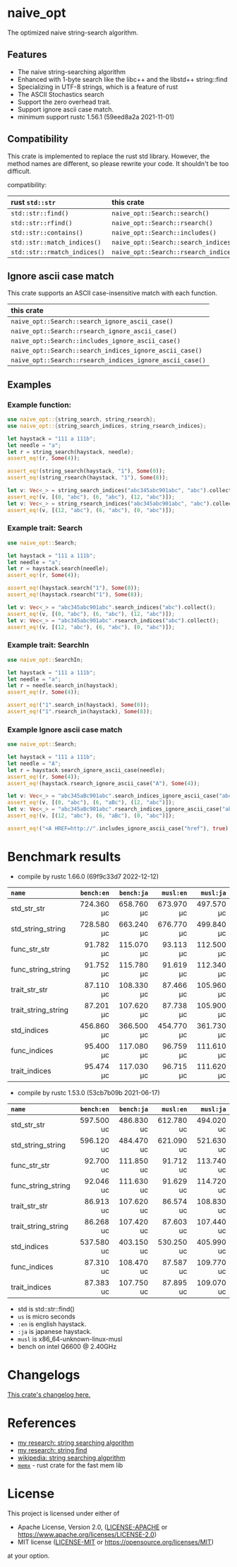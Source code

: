 # naive_opt

The optimized naive string-search algorithm.

## Features

- The naive string-searching algorithm
- Enhanced with 1-byte search like the libc++ and the libstd++ string::find
- Specializing in UTF-8 strings, which is a feature of rust
- The ASCII Stochastics search
- Support the zero overhead trait.
- Support ignore ascii case match.
- minimum support rustc 1.56.1 (59eed8a2a 2021-11-01)

## Compatibility

This crate is implemented to replace the rust std library.
However, the method names are different, so please rewrite your code.
It shouldn't be too difficult.

compatibility:

| rust `std::str`              | this crate                             |
|:-----------------------------|:---------------------------------------|
| `std::str::find()`           | `naive_opt::Search::search()`          |
| `std::str::rfind()`          | `naive_opt::Search::rsearch()`         |
| `std::str::contains()`       | `naive_opt::Search::includes()`        |
| `std::str::match_indices()`  | `naive_opt::Search::search_indices()`  |
| `std::str::rmatch_indices()` | `naive_opt::Search::rsearch_indices()` |

## Ignore ascii case match

This crate supports an ASCII case-insensitive match with each function.

| this crate                                               |
|:---------------------------------------------------------|
| `naive_opt::Search::search_ignore_ascii_case()`          |
| `naive_opt::Search::rsearch_ignore_ascii_case()`         |
| `naive_opt::Search::includes_ignore_ascii_case()`        |
| `naive_opt::Search::search_indices_ignore_ascii_case()`  |
| `naive_opt::Search::rsearch_indices_ignore_ascii_case()` |

## Examples

### Example function:

```rust
use naive_opt::{string_search, string_rsearch};
use naive_opt::{string_search_indices, string_rsearch_indices};

let haystack = "111 a 111b";
let needle = "a";
let r = string_search(haystack, needle);
assert_eq!(r, Some(4));

assert_eq!(string_search(haystack, "1"), Some(0));
assert_eq!(string_rsearch(haystack, "1"), Some(8));

let v: Vec<_> = string_search_indices("abc345abc901abc", "abc").collect();
assert_eq!(v, [(0, "abc"), (6, "abc"), (12, "abc")]);
let v: Vec<_> = string_rsearch_indices("abc345abc901abc", "abc").collect();
assert_eq!(v, [(12, "abc"), (6, "abc"), (0, "abc")]);
```

### Example trait: Search

```rust
use naive_opt::Search;

let haystack = "111 a 111b";
let needle = "a";
let r = haystack.search(needle);
assert_eq!(r, Some(4));

assert_eq!(haystack.search("1"), Some(0));
assert_eq!(haystack.rsearch("1"), Some(8));

let v: Vec<_> = "abc345abc901abc".search_indices("abc").collect();
assert_eq!(v, [(0, "abc"), (6, "abc"), (12, "abc")]);
let v: Vec<_> = "abc345abc901abc".rsearch_indices("abc").collect();
assert_eq!(v, [(12, "abc"), (6, "abc"), (0, "abc")]);
```

### Example trait: SearchIn

```rust
use naive_opt::SearchIn;

let haystack = "111 a 111b";
let needle = "a";
let r = needle.search_in(haystack);
assert_eq!(r, Some(4));

assert_eq!("1".search_in(haystack), Some(0));
assert_eq!("1".rsearch_in(haystack), Some(8));
```

### Example Ignore ascii case match

```rust
use naive_opt::Search;

let haystack = "111 a 111b";
let needle = "A";
let r = haystack.search_ignore_ascii_case(needle);
assert_eq!(r, Some(4));
assert_eq!(haystack.rsearch_ignore_ascii_case("A"), Some(4));

let v: Vec<_> = "abc345aBc901abc".search_indices_ignore_ascii_case("abc").collect();
assert_eq!(v, [(0, "abc"), (6, "aBc"), (12, "abc")]);
let v: Vec<_> = "abc345aBc901abc".rsearch_indices_ignore_ascii_case("abc").collect();
assert_eq!(v, [(12, "abc"), (6, "aBc"), (0, "abc")]);

assert_eq!("<A HREF=http://".includes_ignore_ascii_case("href"), true);
```

# Benchmark results

- compile by rustc 1.66.0 (69f9c33d7 2022-12-12)

|         `name`          | `bench:en`  | `bench:ja`  |  `musl:en`  |  `musl:ja`  |
|:------------------------|------------:|------------:|------------:|------------:|
| std_str_str             |  724.360 μc |  658.760 μc |  673.970 μc |  497.570 μc |
| std_string_string       |  728.580 μc |  663.240 μc |  676.770 μc |  499.840 μc |
| func_str_str            |   91.782 μc |  115.070 μc |   93.113 μc |  112.500 μc |
| func_string_string      |   91.752 μc |  115.780 μc |   91.619 μc |  112.340 μc |
| trait_str_str           |   87.110 μc |  108.330 μc |   87.466 μc |  105.960 μc |
| trait_string_string     |   87.201 μc |  107.620 μc |   87.738 μc |  105.900 μc |
| std_indices             |  456.860 μc |  366.500 μc |  454.770 μc |  361.730 μc |
| func_indices            |   95.400 μc |  117.080 μc |   96.759 μc |  111.610 μc |
| trait_indices           |   95.474 μc |  117.030 μc |   96.715 μc |  111.620 μc |

- compile by rustc 1.53.0 (53cb7b09b 2021-06-17)

|         `name`          | `bench:en`  | `bench:ja`  |  `musl:en`  |  `musl:ja`  |
|:------------------------|------------:|------------:|------------:|------------:|
| std_str_str             |  597.500 uc |  486.830 uc |  612.780 uc |  494.020 uc |
| std_string_string       |  596.120 uc |  484.470 uc |  621.090 uc |  521.630 uc |
| func_str_str            |   92.700 uc |  111.850 uc |   91.712 uc |  113.740 uc |
| func_string_string      |   92.046 uc |  111.630 uc |   91.629 uc |  114.720 uc |
| trait_str_str           |   86.913 uc |  107.620 uc |   86.574 uc |  108.830 uc |
| trait_string_string     |   86.268 uc |  107.420 uc |   87.603 uc |  107.440 uc |
| std_indices             |  537.580 uc |  403.150 uc |  530.250 uc |  405.990 uc |
| func_indices            |   87.310 uc |  108.470 uc |   87.587 uc |  109.770 uc |
| trait_indices           |   87.383 uc |  107.750 uc |   87.895 uc |  109.070 uc |

- std is std::str::find()
- `us` is micro seconds
- `:en` is english haystack.
- `:ja` is japanese haystack.
- `musl` is x86_64-unknown-linux-musl
- bench on intel Q6600 @ 2.40GHz

# Changelogs

[This crate's changelog here.](https://github.com/aki-akaguma/naive_opt/blob/main/CHANGELOG.md)

# References

- [my research: string searching algorithm](https://github.com/aki-akaguma/cmp_string_searching_algorithm)
- [my research: string find](https://github.com/aki-akaguma/cmp_string_find)
- [wikipedia: string searching algprithm](https://en.wikipedia.org/wiki/String-searching_algorithm)
- [`memx`](https://crates.io/crates/memx) - rust crate for the fast mem lib

# License

This project is licensed under either of

 * Apache License, Version 2.0, ([LICENSE-APACHE](LICENSE-APACHE) or
   https://www.apache.org/licenses/LICENSE-2.0)
 * MIT license ([LICENSE-MIT](LICENSE-MIT) or
   https://opensource.org/licenses/MIT)

at your option.

